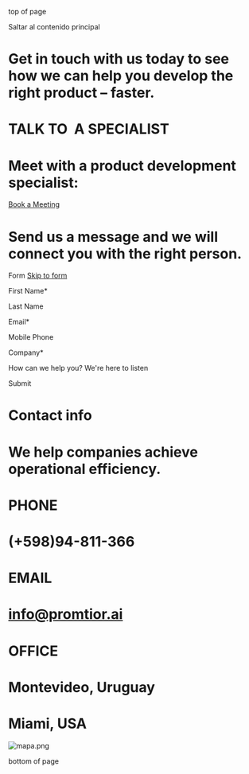 top of page

Saltar al contenido principal

# Get in touch with us today to see how we can help you develop the right product – faster.

# TALK TO  A SPECIALIST

# Meet with a product development specialist:

[Book a Meeting](https://meetings.hubspot.com/joaquin59/meeting-with-joaquin-promtior)

# Send us a message and we will connect you with the right person.

Form [Skip to form](https://share.hsforms.com/1GC3xiB34Sim0d5SZMYpyaAq6q8e#main)

First Name\*

Last Name

Email\*

Mobile Phone

Company\*

How can we help you? We're here to listen

Submit

# Contact info

# We help companies achieve operational efficiency.

# PHONE

# (+598)94-811-366

# EMAIL

# [info@promtior.ai](mailto:info@promtior.ai)

# OFFICE

# Montevideo, Uruguay

# Miami, USA

![mapa.png](https://static.wixstatic.com/media/3571ab_8788320534ff4583ade579fee092b8e0~mv2.png/v1/fill/w_960,h_660,al_c,q_90,usm_0.66_1.00_0.01,enc_avif,quality_auto/3571ab_8788320534ff4583ade579fee092b8e0~mv2.png)

bottom of page